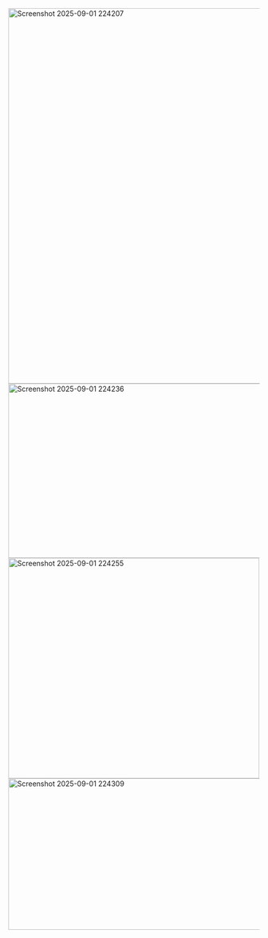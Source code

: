 <img width="650" height="751" alt="Screenshot 2025-09-01 224207" src="https://github.com/user-attachments/assets/ea424b5b-b1bb-4acd-b42c-7437cad82770" />
<img width="618" height="349" alt="Screenshot 2025-09-01 224236" src="https://github.com/user-attachments/assets/9d605b47-e25c-4cec-87d3-70afef5dd82c" />
<img width="503" height="441" alt="Screenshot 2025-09-01 224255" src="https://github.com/user-attachments/assets/47e8466e-f5f0-489a-8e52-6a82b699e998" />
<img width="527" height="303" alt="Screenshot 2025-09-01 224309" src="https://github.com/user-attachments/assets/4fb0ee93-db8f-4d91-9be2-b9ccc2578004" />

